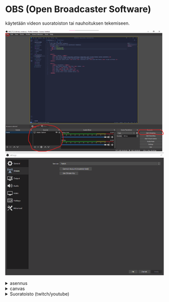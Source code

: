 # OBS (Open Broadcaster Software)
käytetään videon suoratoiston tai nauhoituksen tekemiseen.
<p align="center">
  <img src="paaruutu.png">
  <img src="asetukset.png">
</p>


<details>
    <summary> asennus </summary>
    <ul>1. mene sivulle <a href="https://obsproject.com"> https://obsproject.com </a> ja paina Windows asennus painiketta.</ul>
    <ul>2. avaa asennusohjelma ja pidä oletusasetukset. (paina next kaikkeen)</ul>
    <ul>3. asennuksen jälkeen paina <code>finish</code> varmistaen että <code>Launch OBS Studio</code> on myös valittuna.</ul>
</details>

<details>
    <summary> canvas </summary>
    <ul>1. mene oikean alareunan <code>sources</code> osioon.</ul>
    <ul>2. lisää <code>+</code> painikkeesta <code>display capture</code>.</ul>
    <ul>3. valitse <code>create new</code> ja capture methodiksi automatic.</ul>
    <ul>4. paina ok. </ul>
    <ul>5. voit samaan tyyliin lisätä muita lähteitä esim <a href="../kamera/README.md">kameran.</a>(Valitse OBS ohjelmassa <code> sources -> video source -> blackmagic ...</code>)</ul>
</details>

<details>
    <summary> Suoratoisto (twitch/youtube) </summary>
    <ul>1. mene oikean yläreunan <code>file</code> osioon. </ul>
    <ul>2. valitse <code>settings</code>.</ul>
    <ul>3. mene <code>stream</code> osioon.</ul>
    <ul>4. valitse <code>service</code> kohdasta youtube tai twitch.</ul>
    <ul>5. valitse <code>connect account</code>.</ul>
    <ul>6. kirjadu twitch tiliin selaimen kautta.</ul>
    <ul>7. mene takaisin pääruutuun ja paina start streaming.</ul>
</details>

